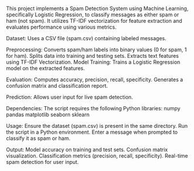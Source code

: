 This project implements a Spam Detection System using Machine Learning, specifically Logistic Regression, to classify messages as either spam or ham (not spam). It utilizes TF-IDF vectorization for feature extraction and evaluates performance using various metrics.

Dataset: Uses a CSV file (spam.csv) containing labeled messages.

Preprocessing:
Converts spam/ham labels into binary values (0 for spam, 1 for ham).
Splits data into training and testing sets.
Extracts text features using TF-IDF Vectorization.
Model Training: Trains a Logistic Regression model on the extracted features.

Evaluation:
Computes accuracy, precision, recall, specificity.
Generates a confusion matrix and classification report.

Prediction:
Allows user input for live spam detection.

Dependencies:
The script requires the following Python libraries:
numpy
pandas
matplotlib
seaborn
sklearn

Usage:
Ensure the dataset (spam.csv) is present in the same directory.
Run the script in a Python environment.
Enter a message when prompted to classify it as spam or ham.

Output:
Model accuracy on training and test sets.
Confusion matrix visualization.
Classification metrics (precision, recall, specificity).
Real-time spam detection for user input.
